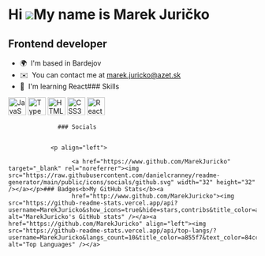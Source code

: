 Hi ![](https://user-images.githubusercontent.com/18350557/176309783-0785949b-9127-417c-8b55-ab5a4333674e.gif)My name is Marek Juričko
=====================================================================================================================================

Frontend developer
------------------

*   🌍  I'm based in Bardejov
*   ✉️  You can contact me at [marek.juricko@azet.sk](mailto:marek.juricko@azet.sk)
*   🧠  I'm learning React### Skills 
<p align="left">
<a href="https://developer.mozilla.org/en-US/docs/Web/JavaScript" target="_blank" rel="noreferrer"><img src="https://raw.githubusercontent.com/danielcranney/readme-generator/main/public/icons/skills/javascript-colored.svg" width="36" height="36" alt="JavaScript" /></a>
<a href="https://www.typescriptlang.org/" target="_blank" rel="noreferrer"><img src="https://raw.githubusercontent.com/danielcranney/readme-generator/main/public/icons/skills/typescript-colored.svg" width="36" height="36" alt="TypeScript" /></a>
<a href="https://developer.mozilla.org/en-US/docs/Glossary/HTML5" target="_blank" rel="noreferrer"><img src="https://raw.githubusercontent.com/danielcranney/readme-generator/main/public/icons/skills/html5-colored.svg" width="36" height="36" alt="HTML5" /></a>
<a href="https://www.w3.org/TR/CSS/#css" target="_blank" rel="noreferrer"><img src="https://raw.githubusercontent.com/danielcranney/readme-generator/main/public/icons/skills/css3-colored.svg" width="36" height="36" alt="CSS3" /></a>
<a href="https://reactjs.org/" target="_blank" rel="noreferrer"><img src="https://raw.githubusercontent.com/danielcranney/readme-generator/main/public/icons/skills/react-colored.svg" width="36" height="36" alt="React" /></a>
</p>
                    
                  ### Socials
                  
                  
                <p align="left">
                          
                      <a href="https://www.github.com/MarekJuricko" target="_blank" rel="noreferrer"><img src="https://raw.githubusercontent.com/danielcranney/readme-generator/main/public/icons/socials/github.svg" width="32" height="32" /></a></p>### Badges<b>My GitHub Stats</b><a
                      href="http://www.github.com/MarekJuricko"><img src="https://github-readme-stats.vercel.app/api?username=MarekJuricko&show_icons=true&hide=stars,contribs&title_color=a855f7&text_color=84cc16&icon_color=3382ed&bg_color=171717&hide_border=true&show_icons=true" alt="MarekJuricko's GitHub stats" /></a><a href="https://github.com/MarekJuricko" align="left"><img src="https://github-readme-stats.vercel.app/api/top-langs/?username=MarekJuricko&langs_count=10&title_color=a855f7&text_color=84cc16&icon_color=3382ed&bg_color=171717&hide_border=true&locale=en&custom_title=Top%20%Languages" alt="Top Languages" /></a>
